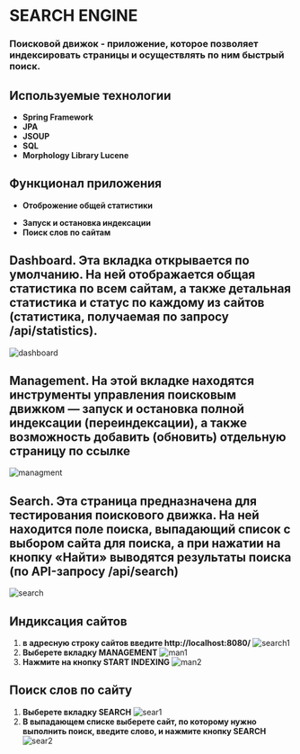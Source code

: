 # SEARCH ENGINE
### Поисковой движок - приложение, которое позволяет индексировать страницы и осуществлять по ним быстрый поиск.
## Используемые технологии
- __Spring Framework__
- __JPA__
- __JSOUP__
- __SQL__
- __Morphology Library Lucene__
## Функционал приложения
+ __Отоброжение общей статистики__
- __Запуск и остановка индексации__
- __Поиск слов по сайтам__
## __Dashboard__. Эта вкладка открывается по умолчанию. На ней отображается общая статистика по всем сайтам, а также детальная статистика и статус по каждому из сайтов (статистика, получаемая по запросу /api/statistics).
![dashboard](https://raw.githubusercontent.com/Unpier/SearchEngine/main/img/Dashboard.PNG?token=GHSAT0AAAAAACNMUWUOHK3B23G6LXSFUGRKZNT2ZJQ)
## __Management__. На этой вкладке находятся инструменты управления поисковым движком — запуск и остановка полной индексации (переиндексации), а также возможность добавить (обновить) отдельную страницу по ссылке
![managment](https://raw.githubusercontent.com/Unpier/SearchEngine/main/img/Managment.PNG?token=GHSAT0AAAAAACNMUWUP6AZLQB35DLTJPU2EZNT22SQ)
## __Search__. Эта страница предназначена для тестирования поискового движка. На ней находится поле поиска, выпадающий список с выбором сайта для поиска, а при нажатии на кнопку «Найти» выводятся результаты поиска (по API-запросу /api/search)
![search](https://raw.githubusercontent.com/Unpier/SearchEngine/main/img/Search.PNG?token=GHSAT0AAAAAACNMUWUO5MPLDE7FD462VXWKZNT23WQ)

## Индиксация сайтов
1. __в адресную строку сайтов введите http://localhost:8080/__
![search1](https://raw.githubusercontent.com/Unpier/SearchEngine/main/img/%D0%BF%D0%BE%D0%B8%D1%81%D0%BA%D0%BE%D0%B2%D0%B0%D1%8F%20%D1%81%D1%82%D1%80%D0%BE%D0%BA%D0%B0.PNG?token=GHSAT0AAAAAACNMUWUONZNYUFCRPYTC32VAZN2MLOA)
2. __Выберете вкладку MANAGEMENT__
![man1](https://raw.githubusercontent.com/Unpier/SearchEngine/main/img/man1.png?token=GHSAT0AAAAAACNMUWUPEOFQ7LVLI7XAGDWIZN2MQRA)
3. __Нажмите на кнопку START INDEXING__
![man2](https://raw.githubusercontent.com/Unpier/SearchEngine/main/img/man2.png?token=GHSAT0AAAAAACNMUWUPYLW2EUFU7BHD2M6QZN2MTDQ)
## Поиск слов по сайту
1. __Выберете вкладку SEARCH__
![sear1](https://raw.githubusercontent.com/Unpier/SearchEngine/main/img/Search1.PNG?token=GHSAT0AAAAAACNMUWUPLUOTWB3GL3UJUCH4ZN2MWOQ)
2. __В выпадающем списке выберете сайт, по которому нужно выполнить поиск, введите слово, и нажмите кнопку SEARCH__
![sear2](https://raw.githubusercontent.com/Unpier/SearchEngine/main/img/Search2.PNG?token=GHSAT0AAAAAACNMUWUPOG7ILVYC55LUUMYAZN2M5JA)

